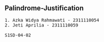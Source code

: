 ## Palindrome-Justification

<pre>
1. Azka Widya Rahmawati - 2311110054
2. Jeti Aprilia - 2311110059
  
S1SD-04-02
</pre>
